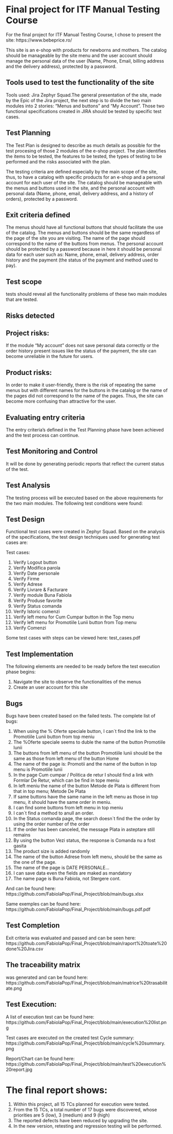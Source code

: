 # Final project for ITF Manual Testing Course

<p>For the final project for ITF Manual Testing Course, I chose to present the site: https://www.bebeprice.ro/ </p>
<p>This site is an e-shop with products for newborns and mothers. The catalog should be manageable by the site menu and the user account should manage the personal data of the user (Name, Phone, Email, billing address and the delivery address), protected by a password. </p>

<h2>Tools used to test the functionality of the site </h2>
<p>Tools used: Jira Zephyr Squad.The general presentation of the site, made by the Epic of the Jira project, the next step is to divide the two main modules into 2 stories: “Menus and buttons” and “My Account”. Those two functional specifications created in JIRA should be tested by specific test cases. </p>

<h2>Test Planning </h2>
<p>The Test Plan is designed to describe as much details as possible for the test procesing of those 2 modules of the e-shop project. The plan identifies the items to be tested, the features to be tested, the types of testing to be performed and the risks associated with the plan. </p>
<p>The testing criteria are defined especially by the main scope of the site, thus, to have a catalog with specific products for an e-shop and a personal account for each user of the site. The catalog should be manageable with the menus and buttons used in the site, and the personal account with personal data (Name, phone, email, delivery address, and a history of orders), protected by a password. </p>

<h2>Exit criteria defined </h2>
<p>The menus should have all functional buttons that should facilitate the use of the catalog. The menus and buttons should be the same regardless of the page of the site you are visiting. The name of the page should correspond to the name of the buttons from menus. The personal account should be protected by a password because in here it should be personal data for each user such as: Name, phone, email, delivery address, order history and the payment (the status of the payment and method used to pay). </p>

<h2>Test scope </h2>
<p>tests should reveal all the functionality problems of these two main modules that are tested. </p>

<h2>Risks detected </h2>

<h2>Project risks: </h2>
<p>If the module “My account” does not save personal data correctly or the order history present issues like the status of the payment, the site can become unreliable in the future for users. </p>

<h2>Product risks: </h2>
<p>In order to make it user-friendly, there is the risk of repeating the same menus but with different names for the buttons in the catalog or the name of the pages did not correspond to the name of the pages. Thus, the site can become more confusing than attractive for the user. </p>

<h2>Evaluating entry criteria </h2>
<p>The entry criteria’s defined in the Test Planning phase have been achieved and the test process can continue. </p>

<h2>Test Monitoring and Control </h2>
<p>It will be done by generating periodic reports that reflect the current status of the test. </p>

<h2>Test Analysis </h2>
<p>The testing process will be executed based on the above requirements for the two main modules. The following test conditions were found: </p>

<h2>Test Design </h2>
<p>Functional test cases were created in Zephyr Squad. Based on the analysis of the specifications, the test design techniques used for generating test cases are:</p>
<p>Test cases: </p>
<ol>
  <li>Verify Logout button</li>
  <li>Verify Modifica parola</li>
  <li>Verify Date personale</li>
  <li>Verify Firme</li>
  <li>Verify Adrese</li>
  <li>Verify Livrare & Facturare</li>
  <li>Verify module Buna Fabiola</li>
  <li>Verify Produse favorite</li>
  <li>Verify Status comanda</li>
  <li>Verify Istoric comenzi</li>
  <li>Verify left menu for  Cum Cumpar button in the Top menu</li>
  <li>Verify left menu for Promotiile Lunii button from Top menu</li>
  <li>Verify Comenzi</li>
</ol>

<p>Some test cases with steps can be viewed here: test_cases.pdf </p>

<h2>Test Implementation </h2>
<p>The following elements are needed to be ready before the test execution phase begins: </p>
<ol>
  <li>Navigate the site to observe the functionalities of the menus</li>
  <li>Create an user account for this site</li>
</ol>
  
<h2>Bugs </h2>
<p>Bugs have been created based on the failed tests. The complete list of bugs: </p>
<ol>
  <li>When using the % Oferte speciale button, I can`t find the link to the Promotiile Lunii button from top meniu
  <li>The %Oferte speciale seems to duble the name of the button Promotiile lunii</li>
  <li>The buttons from left menu of the button Promotiile lunii should be the same as those from left menu of the button Home</li>
  <li>The name of the page is: Promotii  and the name of the button in top menu is Promotiile lunii</li>
  <li>In the page Cum cumpar / Politica de retur I should find a link with Formlar De Retur, which can be find in tope meniu</li>
  <li>In left meniu the name of the button Metode de Plata is different from that in top menu; Metode De Plata</li>
  <li>If same buttons have the same name in the left menu as those in top menu, it should have the same order in meniu.</li>
  <li>I can find some buttons from left menu in top meniu</li>
  <li>I can`t find a method to anull an order.</li>
  <li>In the Status comanda page, the search doesn`t find the the order by using the order number of the order</li>
  <li>If the order has been canceled, the message Plata in asteptare still remains</li>
  <li>By using the button Vezi status, the response is Comanda nu a fost gasita</li>
  <li>The product size is added randomly</li>
  <li>The name of the button Adrese from left menu, should be the same as the one of the page.</li>
  <li>The name of the page is DATE PERSONALE...</li>
  <li>I can save data even the fields are maked as mandatory</li>
  <li>The name page is Buna Fabiola, not Stergere cont.</li>
</ol>
<p>And can be found here: https://github.com/FabiolaPop/Final_Project/blob/main/bugs.xlsx</p>
<p>Same exemples can be found here: https://github.com/FabiolaPop/Final_Project/blob/main/bugs.pdf.pdf</p>

<h2>Test Completion </h2>
<p>Exit criteria was evaluated and passed and can be seen here: https://github.com/FabiolaPop/Final_Project/blob/main/raport%20toate%20done%20Jira.csv</p>

<h2>The traceability matrix </h2>
<p>was generated and can be found here: https://github.com/FabiolaPop/Final_Project/blob/main/matrice%20trasabilitate.png</p>

<h2>Test Execution: </h2>
<p>A list of execution test can be found here: https://github.com/FabiolaPop/Final_Project/blob/main/execution%20list.png</p>
<p>Test cases are executed on the created test Cycle summary: https://github.com/FabiolaPop/Final_Project/blob/main/cycle%20summary.png</p>
<p>Report/Chart can be found here: https://github.com/FabiolaPop/Final_Project/blob/main/test%20execution%20report.jpg</p>

# The final report shows:
<ol>
  <li>Within this project, all 15 TCs planned for execution were tested.</li>
  <li>From the 15 TCs, a total number of 17 bugs were discovered, whose priorities are 5 (low), 3 (medium) and 9 (high)</li>
  <li>The reported defects have been reduced by upgrading the site.</li>
  <li>In the new version, retesting and regression testing will be performed.</li>
</ol>



